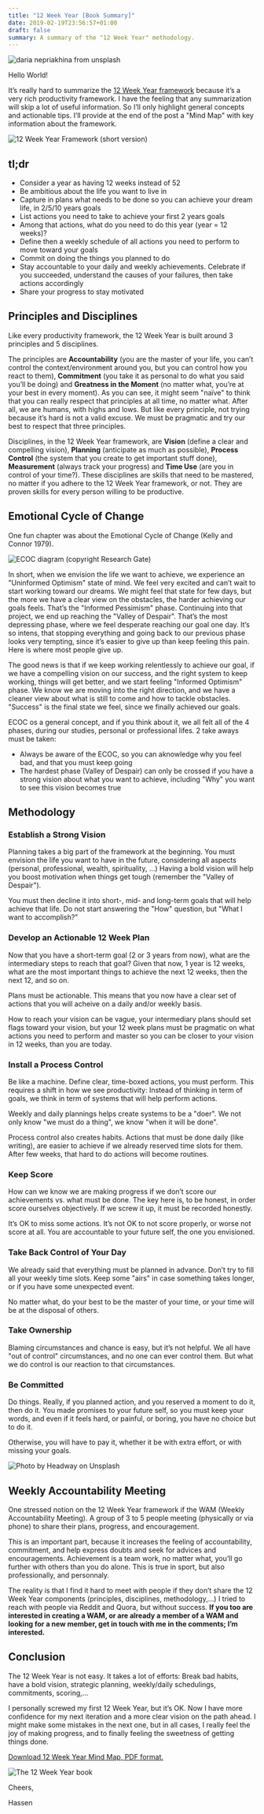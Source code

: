 ```yaml
---
title: "12 Week Year [Book Summary]"
date: 2019-02-19T23:56:57+01:00
draft: false
summary: A summary of the "12 Week Year" methodology.
---
```


![daria nepriakhina from unsplash](/2019/02/hero-daria-nepriakhina-474036-unsplash.jpg "scrum board")

Hello World!

It’s really hard to summarize the [12 Week Year framework](https://amzn.to/2MqrxZe) because it’s a very rich productivity framework. I have the feeling that any summarization will skip a lot of useful information. So I’ll only highlight general concepts and actionable tips. I’ll provide at the end of the post a "Mind Map" with key information about the framework.

![12 Week Year Framework (short version)](/2019/02/12-week-year.png "12 Week Year Framework mind map") 

## tl;dr

- Consider a year as having 12 weeks instead of 52
- Be ambitious about the life you want to live in
- Capture in plans what needs to be done so you can achieve your dream life, in 2/5/10 years goals
- List actions you need to take to achieve your first 2 years goals
- Among that actions, what do you need to do this year (year = 12 weeks)?
- Define then a weekly schedule of all actions you need to perform to move toward your goals
- Commit on doing the things you planned to do
- Stay accountable to your daily and weekly achievements. Celebrate if you succeeded, understand the causes of your failures, then take actions accordingly
- Share your progress to stay motivated

## Principles and Disciplines

Like every productivity framework, the 12 Week Year is built around 3 principles and 5 disciplines.

The principles are **Accountability** (you are the master of your life, you can’t control the context/environment around you, but you can control how you react to them), **Commitment** (you take it as personal to do what you said you’ll be doing) and **Greatness in the Moment** (no matter what, you’re at your best in every moment). As you can see, it might seem "naïve" to think that you can really respect that principles at all time, no matter what. After all, we are humans, with highs and lows. But like every principle, not trying because it’s hard is not a valid excuse. We must be pragmatic and try our best to respect that three principles.

Disciplines, in the 12 Week Year framework, are **Vision** (define a clear and compelling vision), **Planning** (anticipate as much as possible), **Process Control** (the system that you create to get important stuff done), **Measurement** (always track your progress) and **Time Use** (are you in control of your time?). These disciplines are skills that need to be mastered, no matter if you adhere to the 12 Week Year framework, or not. They are proven skills for every person willing to be productive.

## Emotional Cycle of Change

One fun chapter was about the Emotional Cycle of Change (Kelly and Connor 1979).

![ECOC diagram (copyright Research Gate)](/2019/02/Emotional-Cycle-of-Change-showing-a-clients-emotional-mood-regarding-goals-and.png "ECOC diagram")

In short, when we envision the life we want to achieve, we experience an "Uninformed Optimism" state of mind. We feel very excited and can’t wait to start working toward our dreams. We might feel that state for few days, but the more we have a clear view on the obstacles, the harder achieving our goals feels. That’s the "Informed Pessimism" phase. Continuing into that project, we end up reaching the "Valley of Despair". That’s the most depressing phase, where we feel desperate reaching our goal one day. It’s so intens, that stopping everything and going back to our previous phase looks very tempting, since it’s easier to give up than keep feeling this pain. Here is where most people give up.

The good news is that if we keep working relentlessly to achieve our goal, if we have a compelling vision on our success, and the right system to keep working, things will get better, and we start feeling "Informed Optimism" phase. We know we are moving into the right direction, and we have a cleaner view about what is still to come and how to tackle obstacles. "Success" is the final state we feel, since we finally achieved our goals.

ECOC os a general concept, and if you think about it, we all felt all of the 4 phases, during our studies, personal or professional lifes. 2 take aways must be taken:

- Always be aware of the ECOC, so you can aknowledge why you feel bad, and that you must keep going
- The hardest phase (Valley of Despair) can only be crossed if you have a strong vision about what you want to achieve, including "Why" you want to see this vision becomes true

## Methodology

### Establish a Strong Vision

Planning takes a big part of the framework at the beginning. You must envision the life you want to have in the future, considering all aspects (personal, professional, wealth, spirituality, …) Having a bold vision will help you boost motivation when things get tough (remember the "Valley of Despair").

You must then decline it into short-, mid- and long-term goals that will help achieve that life. Do not start answering the "How" question, but "What I want to accomplish?"

### Develop an Actionable 12 Week Plan

Now that you have a short-term goal (2 or 3 years from now), what are the intermediary steps to reach that goal? Given that now, 1 year is 12 weeks, what are the most important things to achieve the next 12 weeks, then the next 12, and so on.

Plans must be actionable. This means that you now have a clear set of actions that you will acheive on a daily and/or weekly basis.

How to reach your vision can be vague, your intermediary plans should set flags toward your vision, but your 12 week plans must be pragmatic on what actions you need to perform and master so you can be closer to your vision in 12 weeks, than you are today.

### Install a Process Control

Be like a machine. Define clear, time-boxed actions, you must perform. This requires a shift in how we see productivity: Instead of thinking in term of goals, we think in term of systems that will help perform actions.

Weekly and daily plannings helps create systems to be a "doer". We not only know "we must do a thing", we know "when it will be done".

Process control also creates habits. Actions that must be done daily (like writing), are easier to achieve if we already reserved time slots for them. After few weeks, that hard to do actions will become routines.

### Keep Score

How can we know we are making progress if we don’t score our achievements vs. what must be done. The key here is, to be honest, in order score ourselves objectively. If we screw it up, it must be recorded honestly.

It’s OK to miss some actions. It’s not OK to not score properly, or worse not score at all. You are accountable to your future self, the one you envisioned.

### Take Back Control of Your Day

We already said that everything must be planned in advance. Don’t try to fill all your weekly time slots. Keep some "airs" in case something takes longer, or if you have some unexpected event.

No matter what, do your best to be the master of your time, or your time will be at the disposal of others.

### Take Ownership

Blaming circumstances and chance is easy, but it’s not helpful. We all have "out of control" circumstances, and no one can ever control them. But what we do control is our reaction to that circumstances.

### Be Committed

Do things. Really, if you planned action, and you reserved a moment to do it, then do it. You made promises to your future self, so you must keep your words, and even if it feels hard, or painful, or boring, you have no choice but to do it.

Otherwise, you will have to pay it, whether it be with extra effort, or with missing your goals.

![Photo by Headway on Unsplash](/2019/02/headway-537308-unsplash.jpg "Be committed")

## Weekly Accountability Meeting

One stressed notion on the 12 Week Year framework if the WAM (Weekly Accountability Meeting). A group of 3 to 5 people meeting (physically or via phone) to share their plans, progress, and encouragement.

This is an important part, because it increases the feeling of accountability, commitment, and help express doubts and seek for advices and encouragements. Achievement is a team work, no matter what, you’ll go further with others than you do alone. This is true in sport, but also professionally, and personnaly.

The reality is that I find it hard to meet with people if they don’t share the 12 Week Year components (principles, disciplines, methodology,…) I tried to reach with people via Reddit and Quora, but without success. **If you too are interested in creating a WAM, or are already a member of a WAM and looking for a new member, get in touch with me in the comments; I’m interested.**

## Conclusion

The 12 Week Year is not easy. It takes a lot of efforts: Break bad habits, have a bold vision, strategic planning, weekly/daily schedulings, commitments, scoring,…

I personally screwed my first 12 Week Year, but it’s OK. Now I have more confidence for my next iteration and a more clear vision on the path ahead. I might make some mistakes in the next one, but in all cases, I really feel the joy of making progress, and to finally feeling the sweetness of getting things done.

[Download 12 Week Year Mind Map, PDF format.](/2019/02/12-Week-Year-mind-map-htaidirt.com.pdf)

![The 12 Week Year book](/2019/02/the-12-week-year-book.jpg "The 12 Week Year book")

Cheers,

Hassen


